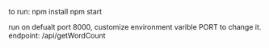 to run:
npm install 
npm start

run on defualt port 8000, customize environment varible PORT to change it.
endpoint: /api/getWordCount